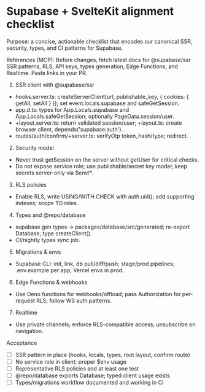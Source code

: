 # Supabase + SvelteKit alignment checklist

Purpose: a concise, actionable checklist that encodes our canonical SSR, security, types, and CI patterns for Supabase.

References (MCP): Before changes, fetch latest docs for @supabase/ssr SSR patterns, RLS, API keys, types generation, Edge Functions, and Realtime. Paste links in your PR.

1) SSR client with @supabase/ssr
- hooks.server.ts: createServerClient(url, publishable_key, { cookies: { getAll, setAll } }); set event.locals.supabase and safeGetSession.
- app.d.ts: types for App.Locals.supabase and App.Locals.safeGetSession; optionally PageData.session/user.
- +layout.server.ts: return validated session/user; +layout.ts: create browser client, depends('supabase:auth').
- routes/auth/confirm/+server.ts: verifyOtp token_hash/type; redirect.

2) Security model
- Never trust getSession on the server without getUser for critical checks.
- Do not expose service role; use publishable/secret key model; keep secrets server-only via $env/*.

3) RLS policies
- Enable RLS, write USING/WITH CHECK with auth.uid(); add supporting indexes; scope TO roles.

4) Types and @repo/database
- supabase gen types → packages/database/src/generated; re-export Database; type createClient<Database>().
- CI/nightly types sync job.

5) Migrations & envs
- Supabase CLI: init, link, db pull/diff/push; stage/prod pipelines; .env.example per app; Vercel envs in prod.

6) Edge Functions & webhooks
- Use Deno functions for webhooks/offload; pass Authorization for per-request RLS; follow WS auth patterns.

7) Realtime
- Use private channels; enforce RLS-compatible access; unsubscribe on navigation.

Acceptance
- [ ] SSR pattern in place (hooks, locals, types, root layout, confirm route)
- [ ] No service role in client; proper $env usage
- [ ] Representative RLS policies and at least one test
- [ ] @repo/database exports Database; typed client usage exists
- [ ] Types/migrations workflow documented and working in CI